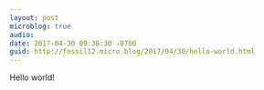 ```yaml
---
layout: post
microblog: true
audio: 
date: 2017-04-30 09:38:30 -0700
guid: http://fossil12.micro.blog/2017/04/30/hello-world.html
---
```

Hello world!
